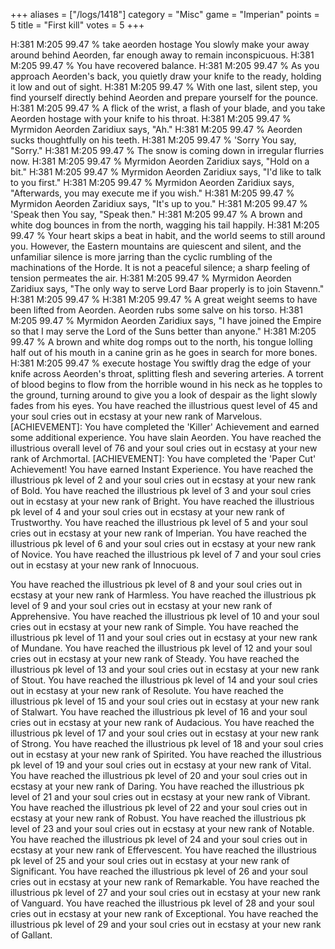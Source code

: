 +++
aliases = ["/logs/1418"]
category = "Misc"
game = "Imperian"
points = 5
title = "First kill"
votes = 5
+++

H:381 M:205 <eb> 99.47 % take aeorden hostage
You slowly make your away around behind Aeorden, far enough away to remain 
inconspicuous.
H:381 M:205 <e-> 99.47 % 
You have recovered balance.
H:381 M:205 <eb> 99.47 % 
As you approach Aeorden's back, you quietly draw your knife to the ready, 
holding it low and out of sight.
H:381 M:205 <eb> 99.47 % 
With one last, silent step, you find yourself directly behind Aeorden and 
prepare yourself for the pounce.
H:381 M:205 <eb> 99.47 % 
A flick of the wrist, a flash of your blade, and you take Aeorden hostage with 
your knife to his throat.
H:381 M:205 <eb> 99.47 % 
Myrmidon Aeorden Zaridiux says, "Ah."
H:381 M:205 <eb> 99.47 % 
Aeorden sucks thoughtfully on his teeth.
H:381 M:205 <eb> 99.47 % 'Sorry
You say, "Sorry."
H:381 M:205 <eb> 99.47 % 
The snow is coming down in irregular flurries now.
H:381 M:205 <eb> 99.47 % 
Myrmidon Aeorden Zaridiux says, "Hold on a bit."
H:381 M:205 <eb> 99.47 % 
Myrmidon Aeorden Zaridiux says, "I'd like to talk to you first."
H:381 M:205 <eb> 99.47 % 
Myrmidon Aeorden Zaridiux says, "Afterwards, you may execute me if you wish."
H:381 M:205 <eb> 99.47 % 
Myrmidon Aeorden Zaridiux says, "It's up to you."
H:381 M:205 <eb> 99.47 % 'Speak then
You say, "Speak then."
H:381 M:205 <eb> 99.47 % 
A brown and white dog bounces in from the north, wagging his tail happily.
H:381 M:205 <eb> 99.47 % 
Your heart skips a beat in habit, and the world seems to still around you. 
However, the Eastern mountains are quiescent and silent, and the unfamiliar 
silence is more jarring than the cyclic rumbling of the machinations of the 
Horde. It is not a peaceful silence; a sharp feeling of tension permeates the 
air.
H:381 M:205 <eb> 99.47 % 
Myrmidon Aeorden Zaridiux says, "The only way to serve Lord Baar properly is to
join Stavenn."
H:381 M:205 <eb> 99.47 % 
H:381 M:205 <eb> 99.47 % 
A great weight seems to have been lifted from Aeorden.
Aeorden rubs some salve on his torso.
H:381 M:205 <eb> 99.47 %
Myrmidon Aeorden Zaridiux says, "I have joined the Empire so that I may serve 
the Lord of the Suns better than anyone."
H:381 M:205 <eb> 99.47 % 
A brown and white dog romps out to the north, his tongue lolling half out of 
his mouth in a canine grin as he goes in search for more bones.
H:381 M:205 <eb> 99.47 % execute hostage
You swiftly drag the edge of your knife across Aeorden's throat, splitting 
flesh and severing arteries. A torrent of blood begins to flow from the 
horrible wound in his neck as he topples to the ground, turning around to give 
you a look of despair as the light slowly fades from his eyes.
You have reached the illustrious quest level of 45 and your soul cries out in 
ecstasy at your new rank of Marvelous.
[ACHIEVEMENT]: You have completed the 'Killer' Achievement and earned some 
additional experience.
You have slain Aeorden.
You have reached the illustrious overall level of 76 and your soul cries out in
ecstasy at your new rank of Archmortal.
[ACHIEVEMENT]: You have completed the 'Paper Cut' Achievement! You have earned 
Instant Experience.
You have reached the illustrious pk level of 2 and your soul cries out in 
ecstasy at your new rank of Bold.
You have reached the illustrious pk level of 3 and your soul cries out in 
ecstasy at your new rank of Bright.
You have reached the illustrious pk level of 4 and your soul cries out in 
ecstasy at your new rank of Trustworthy.
You have reached the illustrious pk level of 5 and your soul cries out in 
ecstasy at your new rank of Imperian.
You have reached the illustrious pk level of 6 and your soul cries out in 
ecstasy at your new rank of Novice.
You have reached the illustrious pk level of 7 and your soul cries out in 
ecstasy at your new rank of Innocuous.

You have reached the illustrious pk level of 8 and your soul cries out in 
ecstasy at your new rank of Harmless.
You have reached the illustrious pk level of 9 and your soul cries out in 
ecstasy at your new rank of Apprehensive.
You have reached the illustrious pk level of 10 and your soul cries out in 
ecstasy at your new rank of Simple.
You have reached the illustrious pk level of 11 and your soul cries out in 
ecstasy at your new rank of Mundane.
You have reached the illustrious pk level of 12 and your soul cries out in 
ecstasy at your new rank of Steady.
You have reached the illustrious pk level of 13 and your soul cries out in 
ecstasy at your new rank of Stout.
You have reached the illustrious pk level of 14 and your soul cries out in 
ecstasy at your new rank of Resolute.
You have reached the illustrious pk level of 15 and your soul cries out in 
ecstasy at your new rank of Stalwart.
You have reached the illustrious pk level of 16 and your soul cries out in 
ecstasy at your new rank of Audacious.
You have reached the illustrious pk level of 17 and your soul cries out in 
ecstasy at your new rank of Strong.
You have reached the illustrious pk level of 18 and your soul cries out in 
ecstasy at your new rank of Spirited.
You have reached the illustrious pk level of 19 and your soul cries out in 
ecstasy at your new rank of Vital.
You have reached the illustrious pk level of 20 and your soul cries out in 
ecstasy at your new rank of Daring.
You have reached the illustrious pk level of 21 and your soul cries out in 
ecstasy at your new rank of Vibrant.
You have reached the illustrious pk level of 22 and your soul cries out in 
ecstasy at your new rank of Robust.
You have reached the illustrious pk level of 23 and your soul cries out in 
ecstasy at your new rank of Notable.
You have reached the illustrious pk level of 24 and your soul cries out in 
ecstasy at your new rank of Effervescent.
You have reached the illustrious pk level of 25 and your soul cries out in 
ecstasy at your new rank of Significant.
You have reached the illustrious pk level of 26 and your soul cries out in 
ecstasy at your new rank of Remarkable.
You have reached the illustrious pk level of 27 and your soul cries out in 
ecstasy at your new rank of Vanguard.
You have reached the illustrious pk level of 28 and your soul cries out in 
ecstasy at your new rank of Exceptional.
You have reached the illustrious pk level of 29 and your soul cries out in 
ecstasy at your new rank of Gallant.
